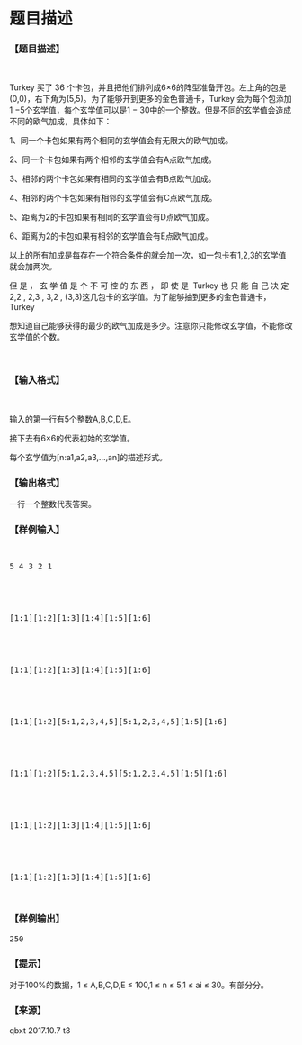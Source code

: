 # 题目描述


<h3>
【题目描述】
</h3>
<p>
<br/>
</p>
<p>
Turkey 买了 36 个卡包，并且把他们排列成6×6的阵型准备开包。左上角的包是(0,0)，右下角为(5,5)。为了能够开到更多的金色普通卡，Turkey 会为每个包添加1 −5个玄学值，每个玄学值可以是1 − 30中的一个整数。但是不同的玄学值会造成不同的欧气加成，具体如下：
</p>
<p>
1、同一个卡包如果有两个相同的玄学值会有无限大的欧气加成。
</p>
<p>
2、同一个卡包如果有两个相邻的玄学值会有A点欧气加成。
</p>
<p>
3、相邻的两个卡包如果有相同的玄学值会有B点欧气加成。
</p>
<p>
4、相邻的两个卡包如果有相邻的玄学值会有C点欧气加成。
</p>
<p>
5、距离为2的卡包如果有相同的玄学值会有D点欧气加成。
</p>
<p>
6、距离为2的卡包如果有相邻的玄学值会有E点欧气加成。
</p>
<p>
以上的所有加成是每存在一个符合条件的就会加一次，如一包卡有1,2,3的玄学值就会加两次。
</p>
<p>
但 是 ， 玄 学 值 是 个 不 可 控 的 东 西 ， 即 使 是  Turkey 也 只 能 自 己 决 定2,2 , 2,3 , 3,2 , (3,3)这几包卡的玄学值。为了能够抽到更多的金色普通卡，Turkey
</p>
<p>
想知道自己能够获得的最少的欧气加成是多少。注意你只能修改玄学值，不能修改玄学值的个数。
</p>
<p>
<br/>
</p>
<h3>
【输入格式】
</h3>
<p>
<br/>
</p>
<p>
输入的第一行有5个整数A,B,C,D,E。
</p>
<p>
接下去有6×6的代表初始的玄学值。
</p>
<p>
每个玄学值为[n:a1,a2,a3,...,an]的描述形式。
</p>
<h3>
【输出格式】
</h3>
<p>
一行一个整数代表答案。
</p>
<h3>
【样例输入】
</h3>
<pre><p>
5 4 3 2 1
</p>

<p>
[1:1][1:2][1:3][1:4][1:5][1:6]
</p>

<p>
[1:1][1:2][1:3][1:4][1:5][1:6]
</p>

<p>
[1:1][1:2][5:1,2,3,4,5][5:1,2,3,4,5][1:5][1:6]
</p>

<p>
[1:1][1:2][5:1,2,3,4,5][5:1,2,3,4,5][1:5][1:6]
</p>

<p>
[1:1][1:2][1:3][1:4][1:5][1:6]
</p>

<p>
[1:1][1:2][1:3][1:4][1:5][1:6]
</p>
</pre>
<h3>
【样例输出】
</h3>
<pre>250</pre>
<h3>
【提示】
</h3>
<p>
对于100%的数据，1 ≤ A,B,C,D,E ≤ 100,1 ≤ n ≤ 5,1 ≤ ai ≤ 30。有部分分。
</p>
<h3>
【来源】
</h3>
<p>
qbxt 2017.10.7 t3
</p>
